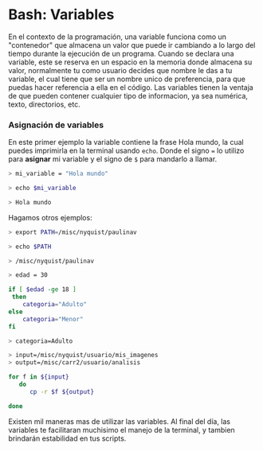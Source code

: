 # Bash: Variables

En el contexto de la programación, una variable funciona como un "contenedor" que almacena un valor que puede ir cambiando a lo largo del tiempo durante la ejecución de un programa. Cuando se declara una variable, este se reserva en un espacio en la memoria donde almacena su valor, normalmente tu como usuario decides que nombre le das a tu variable, el cual tiene que ser un nombre unico de preferencia, para que puedas hacer referencia a ella en el código. 
Las variables tienen la ventaja de que pueden contener cualquier tipo de informacion, ya sea numérica, texto, directorios, etc.

### Asignación de variables 

En este primer ejemplo la variable contiene la frase Hola mundo, la cual puedes imprimirla en la terminal usando `echo`. Donde el signo `=` lo utilizo para **asignar** mi variable y el signo de `$` para mandarlo a llamar. 

```bash
> mi_variable = "Hola mundo"

> echo $mi_variable 

> Hola mundo
```

Hagamos otros ejemplos:

```bash
> export PATH=/misc/nyquist/paulinav

> echo $PATH

> /misc/nyquist/paulinav
```

```bash
> edad = 30

if [ $edad -ge 18 ]
 then
    categoria="Adulto"
else
    categoria="Menor"
fi

> categoria=Adulto
```

```bash
> input=/misc/nyquist/usuario/mis_imagenes
> output=/misc/carr2/usuario/analisis

for f in ${input}
   do
      cp -r $f ${output}

done

```

Existen mil maneras mas de utilizar las variables. Al final del día, las variables te facilitaran muchisimo el manejo de la terminal, y tambien brindarán estabilidad en tus scripts. 



